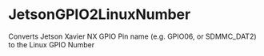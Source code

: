 # JetsonGPIO2LinuxNumber
Converts Jetson Xavier NX GPIO Pin name (e.g. GPIO06, or SDMMC_DAT2) to the Linux GPIO Number
